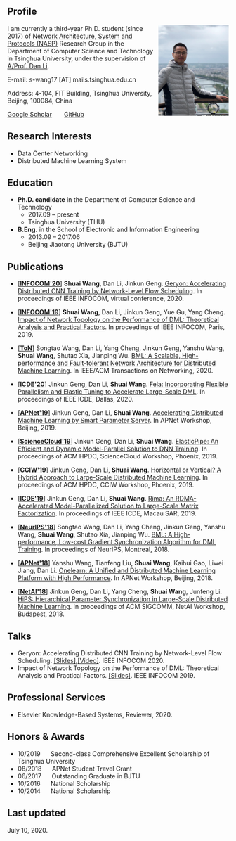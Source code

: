 ## Profile
<img align="right" img width="160" src="shuai.jpg"/>

I am currently a third-year Ph.D. student (since 2017) of [Network Architecture, System and Protocols (NASP)](https://nasp.cs.tsinghua.edu.cn/) Research Group in the Department of Computer Science and Technology in Tsinghua University, under the supervision of [A/Prof. Dan Li](https://nasp.cs.tsinghua.edu.cn/lidan.html).

E-mail: s-wang17 [AT] mails.tsinghua.edu.cn

Address: 4-104, FIT Building, Tsinghua University, Beijing, 100084, China

[Google Scholar](https://scholar.google.com/citations?hl=en&user=Yo0BTHMAAAAJ)&nbsp;&nbsp;&nbsp;&nbsp;&nbsp;&nbsp;
[GitHub](https://github.com/wangshuaizs)


## Research Interests
- Data Center Networking
- Distributed Machine Learning System


## Education

- **Ph.D. candidate** in the Department of Computer Science and Technology
    - 2017.09 – present
    - Tsinghua University (THU)
- **B.Eng.** in the School of Electronic and Information Engineering
    - 2013.09 – 2017.06
    - Beijing Jiaotong University (BJTU)


## Publications

- [[**INFOCOM'20**](https://infocom2020.ieee-infocom.org/)] **Shuai Wang**, Dan Li, Jinkun Geng. [Geryon: Accelerating Distributed CNN Training by Network-Level Flow Scheduling](https://wangshuaizs.github.io/). In proceedings of IEEE INFOCOM, virtual conference, 2020.

- [[**INFOCOM'19**](https://infocom2019.ieee-infocom.org/)] **Shuai Wang**, Dan Li, Jinkun Geng, Yue Gu, Yang Cheng. [Impact of Network Topology on the Performance of DML: Theoretical Analysis and Practical Factors](https://cloud.tsinghua.edu.cn/f/a7a46b3b32e9460b9e82/?dl=1). In proceedings of IEEE INFOCOM, Paris, 2019.

- [[**ToN**](https://nips.cc/Conferences/2018)] Songtao Wang, Dan Li, Yang Cheng, Jinkun Geng, Yanshu Wang, **Shuai Wang**, Shutao Xia, Jianping Wu. [BML: A Scalable, High-performance and Fault-tolerant Network Architecture for Distributed Machine Learning](https://cloud.tsinghua.edu.cn/f/279a13677c504fbaab0d/?dl=1). In IEEE/ACM Transactions on Networking, 2020.

- [[**ICDE'20**](https://www.utdallas.edu/icde/)] Jinkun Geng, Dan Li, **Shuai Wang**. [Fela: Incorporating Flexible Parallelism and Elastic Tuning to Accelerate Large-Scale DML](https://cloud.tsinghua.edu.cn/f/aa3411a84af647e2b1ea/?dl=1). In proceedings of IEEE ICDE, Dallas, 2020.

- [[**APNet'19**](https://conferences.sigcomm.org/events/apnet2019/index.html)] Jinkun Geng, Dan Li, **Shuai Wang**. [Accelerating Distributed Machine Learning by Smart Parameter Server](https://cloud.tsinghua.edu.cn/f/6501e02e49314ca7b09e/?dl=1). In APNet Workshop, Beijing, 2019.

- [[**ScienceCloud'19**]](https://sites.google.com/view/sciencecloud2019) Jinkun Geng, Dan Li, **Shuai Wang**. [ElasticPipe: An Efficient and Dynamic Model-Parallel Solution to DNN Training](https://cloud.tsinghua.edu.cn/f/76fc7fb44cac47209f1f/?dl=1). In proceedings of ACM HPDC, ScienceCloud Workshop, Phoenix, 2019.

- [[**CCIW'19**]](https://cciw.github.io/) Jinkun Geng, Dan Li, **Shuai Wang**. [Horizontal or Vertical? A Hybrid Approach to Large-Scale Distributed Machine Learning](https://cloud.tsinghua.edu.cn/f/dbb5716065a542d6bc51/?dl=1). In proceedings of ACM HPDC, CCIW Workshop, Phoenix, 2019.

- [[**ICDE'19**](http://conferences.cis.umac.mo/icde2019/)] Jinkun Geng, Dan Li, **Shuai Wang**. [Rima: An RDMA-Accelerated Model-Parallelized Solution to Large-Scale Matrix Factorization](https://cloud.tsinghua.edu.cn/f/2745e3b11fac4019a532/?dl=1). In proceedings of IEEE ICDE, Macau SAR, 2019.

- [[**NeurIPS'18**](https://nips.cc/Conferences/2018)] Songtao Wang, Dan Li, Yang Cheng, Jinkun Geng, Yanshu Wang, **Shuai Wang**, Shutao Xia, Jianping Wu. [BML: A High-performance, Low-cost Gradient Synchronization Algorithm for DML Training](https://cloud.tsinghua.edu.cn/f/534ace22e81740c8b685/?dl=1). In proceedings of NeurIPS, Montreal, 2018.

- [[**APNet'18**](https://conferences.sigcomm.org/events/apnet2018/index.html)] Yanshu Wang, Tianfeng Liu, **Shuai Wang**, Kaihui Gao, Liwei Jiang, Dan Li. [Onelearn: A Unified and Distributed Machine Learning Platform with High Performance](https://cloud.tsinghua.edu.cn/f/fe8544cca3e24a33b465/?dl=1). In APNet Workshop, Beijing, 2018.

- [[**NetAI'18**](https://conferences.sigcomm.org/sigcomm/2018/workshop-netaim.html)] Jinkun Geng, Dan Li, Yang Cheng, **Shuai Wang**, Junfeng Li. [HiPS: Hierarchical Parameter Synchronization in Large-Scale Distributed Machine Learning](https://cloud.tsinghua.edu.cn/f/ec37893420db4af1a3c7/?dl=1). In proceedings of ACM SIGCOMM, NetAI Workshop, Budapest, 2018.


## Talks

- Geryon: Accelerating Distributed CNN Training by Network-Level Flow Scheduling. [[Slides]](https://cloud.tsinghua.edu.cn/f/505be942366346bd84f6/),[[Video]](https://cloud.tsinghua.edu.cn/f/41f57aed61a84bec8ede/). IEEE INFOCOM 2020.
- Impact of Network Topology on the Performance of DML: Theoretical Analysis and Practical Factors. [[Slides]](https://cloud.tsinghua.edu.cn/f/798859b62048499e8043/). IEEE INFOCOM 2019.


## Professional Services

- Elsevier Knowledge-Based Systems, Reviewer, 2020.


## Honors & Awards

- 10/2019&nbsp;&nbsp;&nbsp;&nbsp;&nbsp; Second-class Comprehensive Excellent Scholarship of Tsinghua University
- 08/2018&nbsp;&nbsp;&nbsp;&nbsp;&nbsp; APNet Student Travel Grant
- 06/2017&nbsp;&nbsp;&nbsp;&nbsp;&nbsp; Outstanding Graduate in BJTU
- 10/2016&nbsp;&nbsp;&nbsp;&nbsp;&nbsp; National Scholarship
- 10/2014&nbsp;&nbsp;&nbsp;&nbsp;&nbsp; National Scholarship


## Last updated
July 10, 2020.